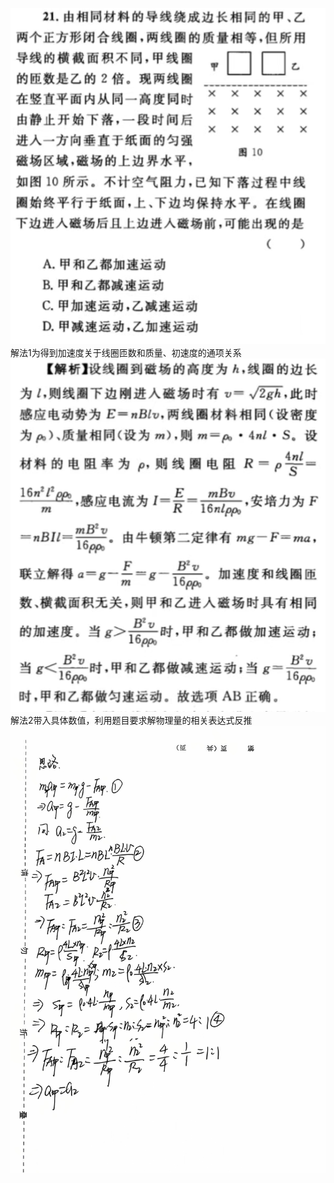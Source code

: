 ![题干](image.png)
解法1为得到加速度关于线圈匝数和质量、初速度的通项关系
![答案1](image-1.png)
解法2带入具体数值，利用题目要求解物理量的相关表达式反推
![答案2](e103478e8a9c3a5073b492fa1c98bdb.jpg)

